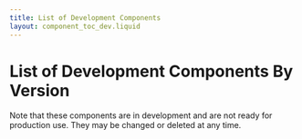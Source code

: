 ```yaml
---
title: List of Development Components
layout: component_toc_dev.liquid
---
```

# List of Development Components By Version

Note that these components are in development and are not ready for production use. They may be changed or deleted at any time. 